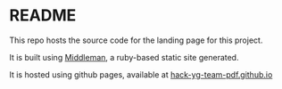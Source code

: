 # README

This repo hosts the source code for the landing page for this project.

It is built using [Middleman](https://middlemanapp.com/), a ruby-based static site generated.

It is hosted using github pages, available at [hack-yg-team-pdf.github.io](hack-yg-team-pdf.github.io)
